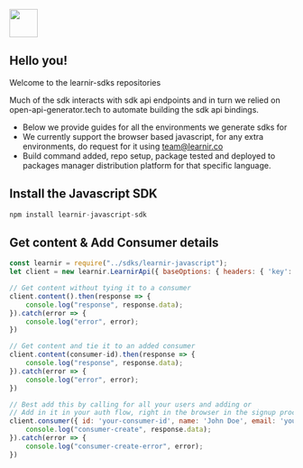 
[<img src="https://learnir.co/logo.svg" width="50"/>](https://learnir.co/logo.svg)

## Hello you!
Welcome to the learnir-sdks repositories

Much of the sdk interacts with sdk api endpoints and in turn we relied on open-api-generator.tech to
automate building the sdk api bindings.
- Below we provide guides for all the environments we generate sdks for
- We currently support the browser based javascript, for any extra environments, do request for it using team@learnir.co
- Build command added, repo setup, package tested and deployed to packages manager distribution platform for that specific language.



## Install the Javascript SDK
```javascript
npm install learnir-javascript-sdk
```

## Get content & Add Consumer details
````javascript
const learnir = require("../sdks/learnir-javascript");
let client = new learnir.LearnirApi({ baseOptions: { headers: { 'key': "port-access-key-from-console-dashboard" } } });

// Get content without tying it to a consumer
client.content().then(response => {
    console.log("response", response.data);
}).catch(error => {
    console.log("error", error);
})

// Get content and tie it to an added consumer 
client.content(consumer-id).then(response => {
    console.log("response", response.data);
}).catch(error => {
    console.log("error", error);
})

// Best add this by calling for all your users and adding or
// Add in it in your auth flow, right in the browser in the signup process
client.consumer({ id: 'your-consumer-id', name: 'John Doe', email: 'your-consumer@email.com' }).then(response => {
    console.log("consumer-create", response.data);
}).catch(error => {
    console.log("consumer-create-error", error);
})
`````